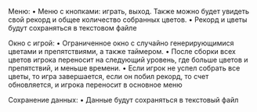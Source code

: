Меню:
    • Меню с кнопками: играть, выход. Также можно будет увидеть свой рекорд и общее количество собранных цветов.
    • Рекорд и цветы будут сохраняться в текстовом файле

Окно с игрой:
    • Ограниченное окно с случайно генерирующимися цветами и препятствиями, а также таймером.
    • После сборки всех цветов игрока переносит на следующий уровень, где больше цветов и препятствий, и меньше времени.
    • Если игрок не успел собрать все цветы, то игра завершается, если он побил рекорд, то счет обновляется, и игрока переносит в основное меню

Сохранение данных:
    • Данные будут сохраняться в текстовый файл
